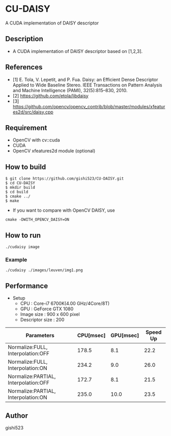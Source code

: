# CU-DAISY
A CUDA implementation of DAISY descriptor

## Description
- A CUDA implementation of DAISY descriptor based on [1,2,3].

## References
- [1] E. Tola, V. Lepetit, and P. Fua. Daisy: an Efficient Dense Descriptor Applied to Wide Baseline Stereo. IEEE Transactions on Pattern Analysis and Machine Intelligence (PAMI), 32(5):815–830, 2010.
- [2] https://github.com/etola/libdaisy
- [3] https://github.com/opencv/opencv_contrib/blob/master/modules/xfeatures2d/src/daisy.cpp

## Requirement
- OpenCV with cv::cuda
- CUDA
- OpenCV xfeatures2d module (optional)

## How to build
```
$ git clone https://github.com/gishi523/CU-DAISY.git
$ cd CU-DAISY
$ mkdir build
$ cd build
$ cmake ../
$ make
```

- If you want to compare with OpenCV DAISY, use
```
cmake -DWITH_OPENCV_DAISY=ON
```

## How to run
```
./cudaisy image
```

### Example
 ```
./cudaisy ./images/leuven/img1.png
```

## Performance
- Setup
  - CPU             : Core-i7 6700K(4.00 GHz/4Core/8T)
  - GPU             : GeForce GTX 1080
  - Image size      : 900 x 600 pixel
  - Descriptor size : 200

Parameters|CPU[msec]|GPU[msec]|Speed Up
---|---|---|---
Normalize:FULL, Interpolation:OFF|178.5|8.1|22.2
Normalize:FULL, Interpolation:ON|234.2|9.0|26.0
Normalize:PARTIAL, Interpolation:OFF|172.7|8.1|21.5
Normalize:PARTIAL, Interpolation:ON|235.0|10.0|23.5

## Author
gishi523
